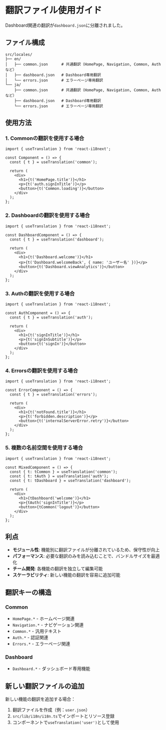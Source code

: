 # 翻訳ファイル使用ガイド

Dashboard関連の翻訳が`dashboard.json`に分離されました。

## ファイル構成

```text
src/locales/
├── en/
│   ├── common.json      # 共通翻訳（HomePage, Navigation, Common, Authなど）
│   ├── dashboard.json   # Dashboard専用翻訳
│   └── errors.json      # エラーページ専用翻訳
└── ja/
    ├── common.json      # 共通翻訳（HomePage, Navigation, Common, Authなど）
    ├── dashboard.json   # Dashboard専用翻訳
    └── errors.json      # エラーページ専用翻訳
```

## 使用方法

### 1. Commonの翻訳を使用する場合

```tsx
import { useTranslation } from 'react-i18next';

const Component = () => {
  const { t } = useTranslation('common');
  
  return (
    <div>
      <h1>{t('HomePage.title')}</h1>
      <p>{t('auth.signInTitle')}</p>
      <button>{t('Common.loading')}</button>
    </div>
  );
};
```

### 2. Dashboardの翻訳を使用する場合

```tsx
import { useTranslation } from 'react-i18next';

const DashboardComponent = () => {
  const { t } = useTranslation('dashboard');
  
  return (
    <div>
      <h1>{t('Dashboard.welcome')}</h1>
      <p>{t('Dashboard.welcomeBack', { name: 'ユーザー名' })}</p>
      <button>{t('Dashboard.viewAnalytics')}</button>
    </div>
  );
};
```

### 3. Authの翻訳を使用する場合

```tsx
import { useTranslation } from 'react-i18next';

const AuthComponent = () => {
  const { t } = useTranslation('auth');
  
  return (
    <div>
      <h1>{t('signInTitle')}</h1>
      <p>{t('signInSubtitle')}</p>
      <button>{t('signIn')}</button>
    </div>
  );
};
```

### 4. Errorsの翻訳を使用する場合

```tsx
import { useTranslation } from 'react-i18next';

const ErrorComponent = () => {
  const { t } = useTranslation('errors');
  
  return (
    <div>
      <h1>{t('notFound.title')}</h1>
      <p>{t('forbidden.description')}</p>
      <button>{t('internalServerError.retry')}</button>
    </div>
  );
};
```

### 5. 複数の名前空間を使用する場合

```tsx
import { useTranslation } from 'react-i18next';

const MixedComponent = () => {
  const { t: tCommon } = useTranslation('common');
  const { t: tAuth } = useTranslation('auth');
  const { t: tDashboard } = useTranslation('dashboard');
  
  return (
    <div>
      <h1>{tDashboard('welcome')}</h1>
      <p>{tAuth('signInTitle')}</p>
      <button>{tCommon('logout')}</button>
    </div>
  );
};
```

## 利点

- **モジュール性**: 機能別に翻訳ファイルが分離されているため、保守性が向上
- **パフォーマンス**: 必要な翻訳のみを読み込むことで、バンドルサイズを最適化
- **チーム開発**: 各機能の翻訳を独立して編集可能
- **スケーラビリティ**: 新しい機能の翻訳を容易に追加可能

## 翻訳キーの構造

### Common

- `HomePage.*` - ホームページ関連
- `Navigation.*` - ナビゲーション関連
- `Common.*` - 汎用テキスト
- `Auth.*` - 認証関連
- `Errors.*` - エラーページ関連

### Dashboard

- `Dashboard.*` - ダッシュボード専用機能

## 新しい翻訳ファイルの追加

新しい機能の翻訳を追加する場合：

1. 翻訳ファイルを作成（例：`user.json`）
2. `src/lib/i18n/i18n.ts`でインポートとリソース登録
3. コンポーネントで`useTranslation('user')`として使用
